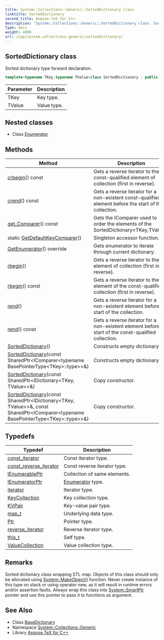```yaml
---
title: System::Collections::Generic::SortedDictionary class
linktitle: SortedDictionary
second_title: Aspose.TeX for C++
description: 'System::Collections::Generic::SortedDictionary class. Sorted dictionary type forward declaration in C++.'
type: docs
weight: 4000
url: /cpp/system.collections.generic/sorteddictionary/
---
```

## SortedDictionary class


Sorted dictionary type forward declaration.

```cpp
template<typename TKey,typename TValue>class SortedDictionary : public System::Collections::Generic::BaseDictionary<std::map<TKey, TValue, ComparerAdapter<BasePointerType<TKey>::type>, ASPOSE_MAP_ALLOCATOR_TYPE(TKey, TValue)>>
```


| Parameter | Description |
| --- | --- |
| TKey | Key type. |
| TValue | Value type. |
## Nested classes

* Class [Enumerator](./enumerator/)
## Methods

| Method | Description |
| --- | --- |
| [crbegin](./crbegin/)() const | Gets a reverse iterator to the last const-qualified element of collection (first in reverse). |
| [crend](./crend/)() const | Gets a reverse iterator for a non-existent const-qualified element before the start of the collection. |
| [get_Comparer](./get_comparer/)() const | Gets the IComparer<TKey> used to order the elements of the SortedDictionary<TKey,TValue>. |
| static [GetDefaultKeyComparer](./getdefaultkeycomparer/)() | Singleton accessor function. |
| [GetEnumerator](./getenumerator/)() override | Gets enumerator to iterate through current dictionary. |
| [rbegin](./rbegin/)() | Gets a reverse iterator to the last element of collection (first in reverse). |
| [rbegin](./rbegin/)() const | Gets a reverse iterator to the last element of the const-qualified collection (first in reverse). |
| [rend](./rend/)() | Gets a reverse iterator for a non-existent element before the start of the collection. |
| [rend](./rend/)() const | Gets a reverse iterator for a non-existent element before the start of the const-qualified collection. |
| [SortedDictionary](./sorteddictionary/)() | Constructs empty dictionary. |
| [SortedDictionary](./sorteddictionary/)(const SharedPtr\<IComparer\<typename BasePointerType\<TKey\>::type\>\>\&) | Constructs empty dictionary. |
| [SortedDictionary](./sorteddictionary/)(const SharedPtr\<IDictionary\<TKey, TValue\>\>\&) | Copy constructor. |
| [SortedDictionary](./sorteddictionary/)(const SharedPtr\<IDictionary\<TKey, TValue\>\>\&, const SharedPtr\<IComparer\<typename BasePointerType\<TKey\>::type\>\>\&) | Copy constructor. |
## Typedefs

| Typedef | Description |
| --- | --- |
| [const_iterator](./const_iterator/) | Const iterator type. |
| [const_reverse_iterator](./const_reverse_iterator/) | Const reverse iterator type. |
| [IEnumerablePtr](./ienumerableptr/) | Collection of same elements. |
| [IEnumeratorPtr](./ienumeratorptr/) | [Enumerator](./enumerator/) type. |
| [iterator](./iterator/) | Iterator type. |
| [KeyCollection](./keycollection/) | Key collection type. |
| [KVPair](./kvpair/) | Key-value pair type. |
| [map_t](./map_t/) | Underlying data type. |
| [Ptr](./ptr/) | Pointer type. |
| [reverse_iterator](./reverse_iterator/) | Reverse iterator type. |
| [this_t](./this_t/) | Self type. |
| [ValueCollection](./valuecollection/) | Value collection type. |
## Remarks


Sorted dictionary class wrapping STL map. Objects of this class should only be allocated using [System::MakeObject()](../../system/makeobject/) function. Never create instance of this type on stack or using operator new, as it will result in runtime errors and/or assertion faults. Always wrap this class into [System::SmartPtr](../../system/smartptr/) pointer and use this pointer to pass it to functions as argument.

## See Also

* Class [BaseDictionary](../basedictionary/)
* Namespace [System::Collections::Generic](../)
* Library [Aspose.TeX for C++](../../)
